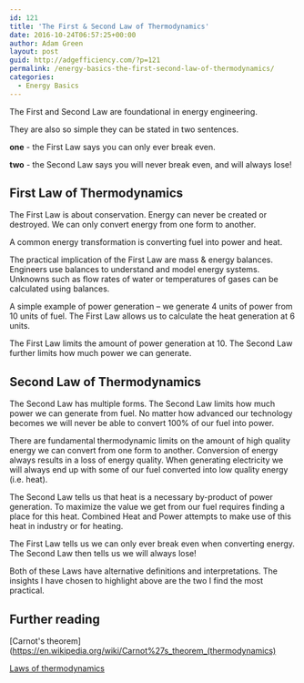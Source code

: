 ```yaml
---
id: 121
title: 'The First & Second Law of Thermodynamics'
date: 2016-10-24T06:57:25+00:00
author: Adam Green
layout: post
guid: http://adgefficiency.com/?p=121
permalink: /energy-basics-the-first-second-law-of-thermodynamics/
categories:
  - Energy Basics
---
```

The First and Second Law are foundational in energy engineering.

They are also so simple they can be stated in two sentences.

**one** - the First Law says you can only ever break even.

**two** - the Second Law says you will never break even, and will always lose!

## First Law of Thermodynamics

The First Law is about conservation.  Energy can never be created or destroyed.  We can only convert energy from one form to another.  

A common energy transformation is converting fuel into power and heat.

The practical implication of the First Law are mass & energy balances.  Engineers use balances to understand and model energy systems.  Unknowns such as flow rates of water or temperatures of gases can be calculated using balances.

A simple example of power generation – we generate 4 units of power from 10 units of fuel.  The First Law allows us to calculate the heat generation at 6 units.

The First Law limits the amount of power generation at 10.  The Second Law further limits how much power we can generate.

## Second Law of Thermodynamics

The Second Law has multiple forms.  The Second Law limits how much power we can generate from fuel. No matter how advanced our technology becomes we will never be able to convert 100% of our fuel into power.

There are fundamental thermodynamic limits on the amount of high quality energy we can convert from one form to another.  Conversion of energy always results in a loss of energy quality.  When generating electricity we will always end up with some of our fuel converted into low quality energy (i.e. heat).

The Second Law tells us that heat is a necessary by-product of power generation. To maximize the value we get from our fuel requires finding a place for this heat. Combined Heat and Power attempts to make use of this heat in industry or for heating.

The First Law tells us we can only ever break even when converting energy.  The Second Law then tells us we will always lose!

Both of these Laws have alternative definitions and interpretations.  The insights I have chosen to highlight above are the two I find the most practical.

## Further reading

[Carnot's theorem](https://en.wikipedia.org/wiki/Carnot%27s_theorem_(thermodynamics)

[Laws of thermodynamics](https://en.wikipedia.org/wiki/Laws_of_thermodynamics)
